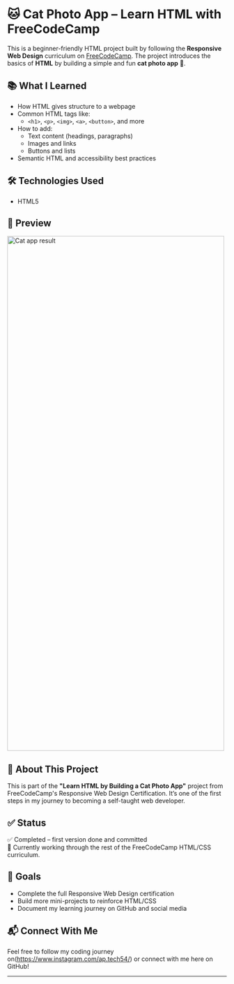 # 🐱 Cat Photo App – Learn HTML with FreeCodeCamp

This is a beginner-friendly HTML project built by following the **Responsive Web Design** curriculum on [FreeCodeCamp](https://www.freecodecamp.org/). The project introduces the basics of **HTML** by building a simple and fun **cat photo app** 🐾.

## 📚 What I Learned

- How HTML gives structure to a webpage
- Common HTML tags like:
  - `<h1>`, `<p>`, `<img>`, `<a>`, `<button>`, and more
- How to add:
  - Text content (headings, paragraphs)
  - Images and links
  - Buttons and lists
- Semantic HTML and accessibility best practices


## 🛠️ Technologies Used

- HTML5


## 📸 Preview

<img width="498" height="1181" alt="Cat app result" src="https://github.com/user-attachments/assets/9fea48b9-27ea-4490-9b71-58bac90f3439" />


## 🧠 About This Project

This is part of the **"Learn HTML by Building a Cat Photo App"** project from FreeCodeCamp's Responsive Web Design Certification. It’s one of the first steps in my journey to becoming a self-taught web developer.

## ✅ Status

✅ Completed – first version done and committed  
📘 Currently working through the rest of the FreeCodeCamp HTML/CSS curriculum.

## 📌 Goals

- Complete the full Responsive Web Design certification
- Build more mini-projects to reinforce HTML/CSS
- Document my learning journey on GitHub and social media

## 📬 Connect With Me

Feel free to follow my coding journey on(https://www.instagram.com/ap.tech54/) or connect with me here on GitHub!

---
